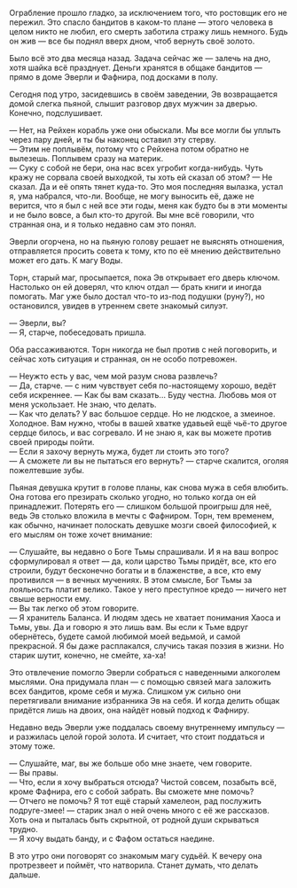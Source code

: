 Ограбление прошло гладко, за исключением того, что ростовщик его не пережил. Это спасло бандитов в каком-то плане — этого человека в целом никто не любил, его смерть заботила стражу лишь немного. Будь он жив — все бы поднял вверх дном, чтоб вернуть своё золото.

Было всё это два месяца назад. Задача сейчас же — залечь на дно, хотя шайка всё празднует. Деньги хранятся в общаке бандитов — прямо в доме Эверли и Фафнира, под досками в полу.

Сегодня под утро, засидевшись в своём заведении, Эв возвращается домой слегка пьяной, слышит разговор двух мужчин за дверью. Конечно, подслушивает.

— Нет, на Рейхен корабль уже они обыскали. Мы все могли бы уплыть через пару дней, и ты бы наконец оставил эту стерву.  
— Этим не поплывём, потому что с Рейхена потом обратно не вылезешь. Поплывем сразу на материк.  
— Суку с собой не бери, она нас всех угробит когда-нибудь. Чуть кражу не сорвала своей выходкой, ты хоть ей сказал об этом?
— Не сказал. Да и её опять тянет куда-то. Это моя последняя вылазка, устал я, ума набрался, что-ли. Вообще, не могу выносить её, даже не верится, что я был с ней все эти годы, меня как будто бы в эти моменты и не было вовсе, а был кто-то другой. Вы мне всё говорили, что странная она, и я только недавно сам это понял.

Эверли огорчена, но на пьяную голову решает не выяснять отношения, отправляется просить совета к тому, кто по её мнению действительно может его дать. К магу Воды.

Торн, старый маг, просыпается, пока Эв открывает его дверь ключом. Настолько он ей доверял, что ключ отдал — брать книги и иногда помогать. Маг уже было достал что-то из-под подушки (руну?), но остановился, увидев в утреннем свете знакомый силуэт.

— Эверли, вы?  
— Я, старче, побеседовать пришла.

Оба рассаживаются. Торн никогда не был против с ней поговорить, и сейчас хоть ситуация и странная, он не особо потревожен.

— Неужто есть у вас, чем мой разум снова развлечь?  
— Да, старче. — с ним чувствует себя по-настоящему хорошо, ведёт себя искреннее. — Как бы вам сказать... Буду честна. Любовь моя от меня ускользает. Не знаю, что делать.  
— Как что делать? У вас большое сердце. Но не людское, а змеиное. Холодное. Вам нужно, чтобы в вашей хватке удавьей ещё чьё-то другое сердце билось, и вас согревало. И не знаю я, как вы можете против своей природы пойти.  
— Если я захочу вернуть мужа, будет ли стоить это того?  
— А сможете ли вы не пытаться его вернуть? — старче скалится, оголяя пожелтевшие зубы.

Пьяная девушка крутит в голове планы, как снова мужа в себя влюбить. Она готова его презирать сколько угодно, но только когда он ей принадлежит. Потерять его — слишком большой проигрыш для неё, ведь Эв столько вложила в мечты с Фафниром. Торн, тем временем, как обычно, начинает полоскать девушке мозги своей философией, к его мыслям он тоже хочет внимание:

— Слушайте, вы недавно о Боге Тьмы спрашивали. И я на ваш вопрос сформулировал я ответ — да, коли царство Тьмы придёт, все, кто его строили, будут бесконечно богаты и в блаженстве, а все, кто ему противился — в вечных мучениях. В этом смысле, Бог Тьмы за лояльность платит велико. Такое у него преступное кредо — ничего нет свыше верности ему.  
— Вы так легко об этом говорите.  
— Я хранитель Баланса. И людям здесь не хватает понимания Хаоса и Тьмы, увы. Да и говорю я это лишь вам. Вы если к Тьме вдруг обернётесь, будете самой любимой моей ведьмой, и самой прекрасной. Я бы даже расплакался, случись такая поэзия в жизни. Но старик шутит, конечно, не смейте, ха-ха!

Это отвлечение помогло Эверли собраться с наведенными алкоголем мыслями. Она придумала план — с помощью связей мага заложить всех бандитов, кроме себя и мужа. Слишком уж сильно они перетягивали внимание избранника Эв на себя. И когда делить общак придётся лишь на двоих, она найдёт новый подход к Фафниру.

Недавно ведь Эверли уже поддалась своему внутреннему импульсу — и разжилась целой горой золота. И считает, что стоит поддаться и этому тоже.

— Слушайте, маг, вы же больше обо мне знаете, чем говорите.  
— Вы правы.  
— Что, если я хочу выбраться отсюда? Чистой совсем, позабыть всё, кроме Фафнира, его с собой забрать. Вы сможете мне помочь?  
— Отчего не помочь? Я тот ещё старый хамелеон, рад послужить подруге-змее! — старик знал о ней очень много с её же рассказов. Хоть она и пыталась быть скрытной, от родной души скрываться трудно.  
— Я хочу выдать банду, и с Фафом остаться наедине.

В это утро они поговорят со знакомым магу судьёй. К вечеру она протрезвеет и поймёт, что натворила. Станет думать, что делать дальше.
